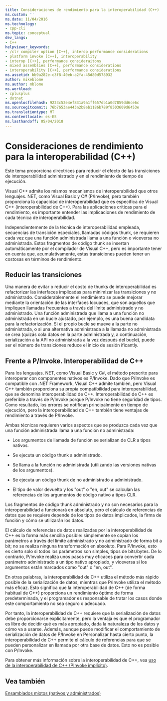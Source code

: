 ```yaml
---
title: Consideraciones de rendimiento para la interoperabilidad (C++) | Documentos de Microsoft
ms.custom: ''
ms.date: 11/04/2016
ms.technology:
- cpp-cli
ms.topic: conceptual
dev_langs:
- C++
helpviewer_keywords:
- /clr compiler option [C++], interop performance considerations
- platform invoke [C++], interoperability
- interop [C++], performance consideraitons
- mixed assemblies [C++], performance considerations
- interoperability [C++], performance considerations
ms.assetid: bb9a282e-c3f8-40eb-a2fa-45d80d578932
author: mikeblome
ms.author: mblome
ms.workload:
- cplusplus
- dotnet
ms.openlocfilehash: 9223c52e4ef831a9a1ff657db1a0d7859dd6ce6c
ms.sourcegitcommit: 76b7653ae443a2b8eb1186b789f8503609d6453e
ms.translationtype: MT
ms.contentlocale: es-ES
ms.lasthandoff: 05/04/2018
---
```

# <a name="performance-considerations-for-interop-c"></a>Consideraciones de rendimiento para la interoperabilidad (C++)
Este tema proporciona directrices para reducir el efecto de las transiciones de interoperabilidad administrado y en el rendimiento de tiempo de ejecución.  
  
 Visual C++ admite los mismos mecanismos de interoperabilidad que otros lenguajes. NET, como Visual Basic y C# (P/Invoke), pero también proporciona la capacidad de interoperabilidad que es específica de Visual C++ (interoperabilidad de C++). Para las aplicaciones críticas para el rendimiento, es importante entender las implicaciones de rendimiento de cada técnica de interoperabilidad.  
  
 Independientemente de la técnica de interoperabilidad empleada, secuencias de transición especiales, llamadas códigos thunk, se requieren cada vez que una función administrada llama a una función o viceversa no administrada. Estos fragmentos de código thunk se insertan automáticamente por el compilador de Visual C++, pero es importante tener en cuenta que, acumulativamente, estas transiciones pueden tener un costosas en términos de rendimiento.  
  
## <a name="reducing-transitions"></a>Reducir las transiciones  
 Una manera de evitar o reducir el costo de thunks de interoperabilidad es refactorizar las interfaces implicadas para minimizar las transiciones y no administrado. Considerablemente el rendimiento se puede mejorar mediante la orientación de las interfaces locuaces, que son aquellos que impliquen llamadas frecuentes a través del límite administrado y no administrado. Una función administrada que llama a una función no administrada en un bucle ajustado, por ejemplo, es una buena candidata para la refactorización. Si el propio bucle se mueve a la parte no administrada, o si una alternativa administrada a la llamada no administrada se crea (quizás cola datos en la parte administrada y, a continuación, serialización a la API no administrada a la vez después del bucle), puede ser el número de transiciones reduce el inicio de sesión ificantly.  
  
## <a name="pinvoke-vs-c-interop"></a>Frente a P/Invoke. Interoperabilidad de C++  
 Para los lenguajes. NET, como Visual Basic y C#, el método prescrito para interoperar con componentes nativos es P/Invoke. Dado que P/Invoke es compatible con .NET Framework, Visual C++ admite también, pero Visual C++ también proporciona su propia compatibilidad para interoperabilidad, que se denomina interoperabilidad de C++. Interoperabilidad de C++ es preferible a través de P/Invoke porque P/Invoke no tiene seguridad de tipos. Como resultado, los errores se notifican principalmente en tiempo de ejecución, pero la interoperabilidad de C++ también tiene ventajas de rendimiento a través de P/Invoke.  
  
 Ambas técnicas requieren varios aspectos que se produzca cada vez que una función administrada llama a una función no administrada:  
  
-   Los argumentos de llamada de función se serializan de CLR a tipos nativos.  
  
-   Se ejecuta un código thunk a administrado.  
  
-   Se llama a la función no administrada (utilizando las versiones nativas de los argumentos).  
  
-   Se ejecuta un código thunk de no administrado a administrado.  
  
-   El tipo de valor devuelto y los "out" o "en, out" se calculan las referencias de los argumentos de código nativo a tipos CLR.  
  
 Los fragmentos de código thunk administrado y no son necesarios para la interoperabilidad a funcionará en absoluto, pero el cálculo de referencias de datos que se requiere depende de los tipos de datos implicados, la firma de función y cómo se utilizarán los datos.  
  
 El cálculo de referencias de datos realizadas por la interoperabilidad de C++ es la forma más sencilla posible: simplemente se copian los parámetros a través del límite administrado y no administrado de forma bit a bit; no se realiza ninguna transformación en absoluto. Para P/Invoke, esto es cierto solo si todos los parámetros son simples, tipos de bits/bytes. De lo contrario, P/Invoke realiza unos pasos muy eficaces para convertir cada parámetro administrado a un tipo nativo apropiado, y viceversa si los argumentos están marcados como "out" o "en, out".  
  
 En otras palabras, la interoperabilidad de C++ utiliza el método más rápido posible de la serialización de datos, mientras que P/Invoke utiliza el método más eficaz. Esto significa que la interoperabilidad de C++ (de forma habitual de C++) proporciona un rendimiento óptimo de forma predeterminada, y el programador es responsable de tratar los casos donde este comportamiento no sea seguro o adecuado.  
  
 Por tanto, la interoperabilidad de C++ requiere que la serialización de datos debe proporcionarse explícitamente, pero la ventaja es que el programador es libre de decidir qué es más apropiado, dada la naturaleza de los datos y cómo va a usarse. Además, aunque puede modificar el comportamiento de serialización de datos de P/Invoke en Personalizar hasta cierto punto, la interoperabilidad de C++ permite el cálculo de referencias para que se pueden personalizar en llamada por otra base de datos. Esto no es posible con P/Invoke.  
  
 Para obtener más información sobre la interoperabilidad de C++, vea [uso de la interoperabilidad de C++ (PInvoke implícito)](../dotnet/using-cpp-interop-implicit-pinvoke.md).  
  
## <a name="see-also"></a>Vea también  
 [Ensamblados mixtos (nativos y administrados)](../dotnet/mixed-native-and-managed-assemblies.md)